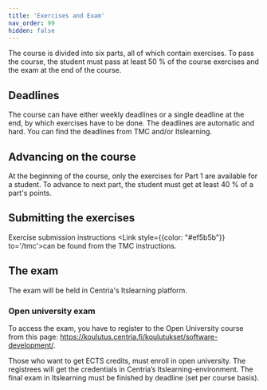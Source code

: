 ```yaml
---
title: 'Exercises and Exam'
nav_order: 99
hidden: false
---
```


The course is divided into six parts, all of which contain exercises. To pass the course, the student must pass at least 50 % of the course exercises and the exam at the end of the course.

## Deadlines

The course can have either weekly deadlines or a single deadline at the end, by which exercises have to be done. The deadlines are automatic and hard. You can find the deadlines from TMC and/or Itslearning.

## Advancing on the course

At the beginning of the course, only the exercises for Part 1 are available for a student. To advance to next part, the student must get at least 40 % of a part's points.

## Submitting the exercises

Exercise submission instructions <Link style={{color: "#ef5b5b"}} to='/tmc'>can be found from the TMC instructions.</Link> 

## The exam

The exam will be held in Centria's Itslearning platform. 


### Open university exam

To access the exam, you have to register to the Open University course from this page: https://koulutus.centria.fi/koulutukset/software-development/.

Those who want to get ECTS credits, must enroll in open university. The registrees will get the credentials in Centria’s Itslearning-environment. The final exam in Itslearning must be finished by deadline (set per course basis).
